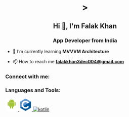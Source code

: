 <h1 align="center"  <img src="path/to/your/image.jpg" alt="Description of Image" width="500" height="300">>
<h2 align="center">Hi 👋, I'm Falak Khan</h2>
<h3 align="center">App Developer from India</h3>

- 🌱 I’m currently learning **MVVVM Architecture**

- 📫 How to reach me **falakkhan3dec004@gmail.com**

<h3 align="left">Connect with me:</h3>
<p align="left">
</p>

<h3 align="left">Languages and Tools:</h3>
<p align="left"> <a href="https://developer.android.com" target="_blank" rel="noreferrer"> <img src="https://raw.githubusercontent.com/devicons/devicon/master/icons/android/android-original-wordmark.svg" alt="android" width="40" height="40"/> </a> <a href="https://www.cprogramming.com/" target="_blank" rel="noreferrer"> <img src="https://raw.githubusercontent.com/devicons/devicon/master/icons/c/c-original.svg" alt="c" width="40" height="40"/> </a> <a href="https://kotlinlang.org" target="_blank" rel="noreferrer"> <img src="https://www.vectorlogo.zone/logos/kotlinlang/kotlinlang-icon.svg" alt="kotlin" width="40" height="40"/> </a> </p>
